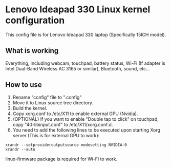 # Lenovo Ideapad 330 Linux kernel configuration
This config file is for Lenovo Ideapad 330 laptop (Specifically 15ICH model).

## What is working
Everything, including webcam, touchpad, battery status, Wi-Fi (If adapter is Intel Dual-Band Wireless AC 3165 or similar), Bluetooth, sound, etc...

## How to use
1. Rename "config" file to ".config"
2. Move it to Linux source tree directory.
3. Build the kernel.
5. Copy xorg.conf to /etc/X11 to enable external GPU (Nvidia).
6. (OPTIONAL) If you want to enable "Double tap to click" on touchpad, copy 
"40-libinput.conf" to /etc/X11/xorg.conf.d.
7. You need to add the following lines to be executed upon starting Xorg server (This is for external GPU to work):

```
xrandr --setprovideroutputsource modesetting NVIDIA-0
xrandr --auto
```


linux-firmware package is required for Wi-Fi to work.
